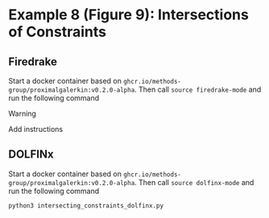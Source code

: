 # Example 8 (Figure 9): Intersections of Constraints


## Firedrake
Start a docker container based on `ghcr.io/methods-group/proximalgalerkin:v0.2.0-alpha`.
Then call `source firedrake-mode` and run the following command

> [!WARNING]  
> Add instructions

## DOLFINx
Start a docker container based on `ghcr.io/methods-group/proximalgalerkin:v0.2.0-alpha`.
Then call `source dolfinx-mode` and run the following command

```bash
python3 intersecting_constraints_dolfinx.py
```

